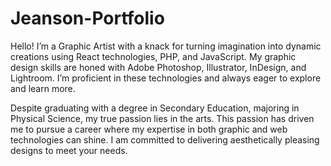 # Jeanson-Portfolio

Hello! I’m a Graphic Artist with a knack for turning imagination into dynamic creations using React technologies, PHP, and JavaScript. My graphic design skills are honed with Adobe Photoshop, Illustrator, InDesign, and Lightroom. I’m proficient in these technologies and always eager to explore and learn more.

Despite graduating with a degree in Secondary Education, majoring in Physical Science, my true passion lies in the arts. This passion has driven me to pursue a career where my expertise in both graphic and web technologies can shine. I am committed to delivering aesthetically pleasing designs to meet your needs.
